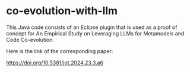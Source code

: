 # co-evolution-with-llm
This Java code consists of an Eclipse plugin that is used as a proof of concept for An Empirical Study on Leveraging LLMs for Metamodels and Code Co-evolution.

Here is the link of the corresponding paper:

https://doi.org/10.5381/jot.2024.23.3.a6
